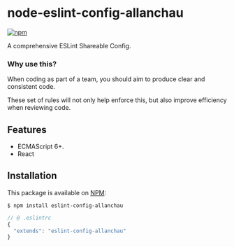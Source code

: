 # node-eslint-config-allanchau

[![npm](https://img.shields.io/npm/v/@allanchau/eslint-config.svg)](https://www.npmjs.com/package/@allanchau/eslint-config)

A comprehensive ESLint Shareable Config.

### Why use this?

When coding as part of a team, you should aim to produce clear and consistent code.

These set of rules will not only help enforce this, but also improve efficiency when reviewing code.

## Features

- ECMAScript 6+.
- React

## Installation

This package is available on [NPM](https://www.npmjs.com/package/eslint-config-allanchau):

```shell
$ npm install eslint-config-allanchau
```

```javascript
// @ .eslintrc
{
  "extends": "eslint-config-allanchau"
}
```
